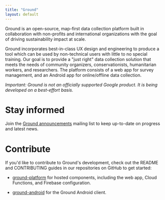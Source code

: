 ```yaml
---
title: "Ground"
layout: default
---
```


Ground is an open-source, map-first data collection platform built in collaboration with non-profits and international organizations with the goal of driving sustainability impact at scale. 

Ground incorporates best-in-class UX design and engineering to produce a tool which can be used by non-technical users with little to no special training. Our goal is to provide a "just right" data collection solution that meets the needs of community organizers, conservationists, humanitarian workers, and researchers. The platform consists of a web app for survey management, and an Android app for online/offline data collection. 

*Important: Ground is not an officially supported Google product. It is being developed on a best-effort basis.*

# Stay informed

Join the
[Ground announcements](https://groups.google.com/g/ground-announcements) mailing list to keep up-to-date on progress and latest news.

# Contribute

If you'd like to contribute to Ground's development, check out the README and CONTRIBUTING guides in our repositories on GitHub to get started: 

*   [ground-platform](https://github.com/google/ground-platform) for hosted components, including the web app, Cloud Functions, and Firebase configuration.

*   [ground-android](https://github.com/google/ground-android) for the Ground Android client.

